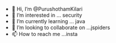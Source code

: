 - 👋 Hi, I’m @PurushothamKilari
- 👀 I’m interested in ... security
- 🌱 I’m currently learning ... java
- 💞️ I’m looking to collaborate on ...jspiders
- 📫 How to reach me ...insta

<!---
PurushothamKilari/PurushothamKilari is a ✨ special ✨ repository because its `README.md` (this file) appears on your GitHub profile.
You can click the Preview link to take a look at your changes.
--->
